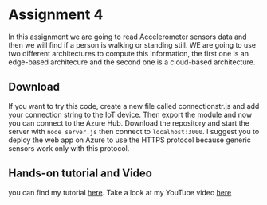 # Assignment 4
In this assignment we are going to read Accelerometer sensors data and then we will find if a person is walking or standing still. 
WE are going to use two different architectures to compute this information, the first one is an edge-based architecure and the second one is a cloud-based architecture. 
## Download 
If you want to try this code, create a new file called connectionstr.js and add your connection string to the IoT device. Then export the module and  now you can connect to the Azure Hub. Download the repository and start the server with 
`node server.js` then connect to `localhost:3000`. I suggest you to deploy the web app on Azure to use the HTTPS protocol because generic sensors work only with this protocol. 
## Hands-on tutorial and Video 
you can find my tutorial [here](https://www.linkedin.com/pulse/crowdsensing-recognition-using-accelerometer-sensors-azure-masoni/). 
Take a look at my YouTube video [here](https://www.youtube.com/watch?v=i1NLUjOr6R0&feature=youtu.be)
